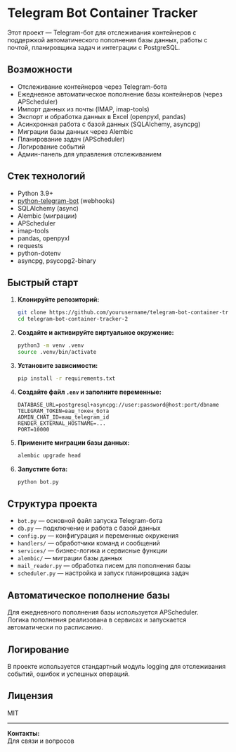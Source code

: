 # Telegram Bot Container Tracker

Этот проект — Telegram-бот для отслеживания контейнеров с поддержкой автоматического пополнения базы данных, работы с почтой, планировщика задач и интеграции с PostgreSQL.

## Возможности

- Отслеживание контейнеров через Telegram-бота
- Ежедневное автоматическое пополнение базы контейнеров (через APScheduler)
- Импорт данных из почты (IMAP, imap-tools)
- Экспорт и обработка данных в Excel (openpyxl, pandas)
- Асинхронная работа с базой данных (SQLAlchemy, asyncpg)
- Миграции базы данных через Alembic
- Планирование задач (APScheduler)
- Логирование событий
- Админ-панель для управления отслеживанием

## Стек технологий

- Python 3.9+
- [python-telegram-bot](https://python-telegram-bot.org/) (webhooks)
- SQLAlchemy (async)
- Alembic (миграции)
- APScheduler
- imap-tools
- pandas, openpyxl
- requests
- python-dotenv
- asyncpg, psycopg2-binary

## Быстрый старт

1. **Клонируйте репозиторий:**
   ```sh
   git clone https://github.com/yourusername/telegram-bot-container-tracker-2.git
   cd telegram-bot-container-tracker-2
   ```

2. **Создайте и активируйте виртуальное окружение:**
   ```sh
   python3 -m venv .venv
   source .venv/bin/activate
   ```

3. **Установите зависимости:**
   ```sh
   pip install -r requirements.txt
   ```

4. **Создайте файл `.env` и заполните переменные:**
   ```env
   DATABASE_URL=postgresql+asyncpg://user:password@host:port/dbname
   TELEGRAM_TOKEN=ваш_токен_бота
   ADMIN_CHAT_ID=ваш_telegram_id
   RENDER_EXTERNAL_HOSTNAME=...
   PORT=10000
   ```

5. **Примените миграции базы данных:**
   ```sh
   alembic upgrade head
   ```

6. **Запустите бота:**
   ```sh
   python bot.py
   ```

## Структура проекта

- `bot.py` — основной файл запуска Telegram-бота
- `db.py` — подключение и работа с базой данных
- `config.py` — конфигурация и переменные окружения
- `handlers/` — обработчики команд и сообщений
- `services/` — бизнес-логика и сервисные функции
- `alembic/` — миграции базы данных
- `mail_reader.py` — обработка писем для пополнения базы
- `scheduler.py` — настройка и запуск планировщика задач

## Автоматическое пополнение базы

Для ежедневного пополнения базы используется APScheduler.  
Логика пополнения реализована в сервисах и запускается автоматически по расписанию.

## Логирование

В проекте используется стандартный модуль logging для отслеживания событий, ошибок и успешных операций.

## Лицензия

MIT

---

**Контакты:**  
Для связи и вопросов